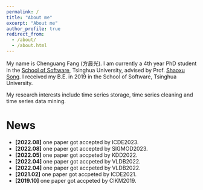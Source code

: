 ```yaml
---
permalink: /
title: "About me"
excerpt: "About me"
author_profile: true
redirect_from: 
  - /about/
  - /about.html
---
```


My name is Chenguang Fang (方晨光). I am currently a 4th year PhD student in the [School of Software](https://www.thss.tsinghua.edu.cn/), Tsinghua University, advised by Prof. [Shaoxu Song](https://sxsong.github.io/).  I received my B.E. in 2019 in the School of Software, Tsinghua University. 

My research interests include time series storage, time series cleaning and time series data mining.

News
======
+ **[2022.08]** one paper got accepted by ICDE2023.
+ **[2022.08]** one paper got accepted by SIGMOD2023.
+ **[2022.05]** one paper got accpeted by KDD2022.
+ **[2022.04]** one paper got accpeted by VLDB2022.
+ **[2022.04]** one paper got accpeted by VLDB2022.
+ **[2021.02]** one paper got accpeted by ICDE2021.
+ **[2019.10]** one paper got accpeted by CIKM2019.

